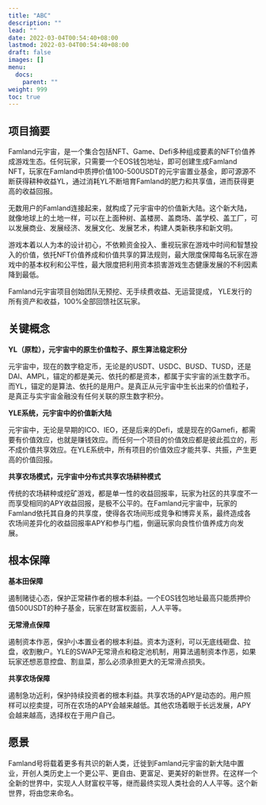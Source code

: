 ```yaml
---
title: "ABC"
description: ""
lead: ""
date: 2022-03-04T00:54:40+08:00
lastmod: 2022-03-04T00:54:40+08:00
draft: false
images: []
menu:
  docs:
    parent: ""
weight: 999
toc: true
---
```






## 项目摘要

Famland元宇宙，是一个集合包括NFT、Game、Defi多种组成要素的NFT价值养成游戏生态。任何玩家，只需要一个EOS钱包地址，即可创建生成Famland NFT，玩家在Famland中质押价值100-500USDT的元宇宙置业基金，即可源源不断获得耕种收益YL，通过消耗YL不断培育Famland的肥力和共享值，进而获得更高的收益回报。

无数用户的Famland连接起来，就构成了元宇宙中的价值新大陆。这个新大陆，就像地球上的土地一样，可以在上面种树、盖楼房、盖商场、盖学校、盖工厂，可以发展商业、发展经济、发展文化、发展艺术，构建人类新秩序和新文明。

游戏本着以人为本的设计初心，不依赖资金投入、重视玩家在游戏中时间和智慧投入的价值，依托NFT价值养成和价值共享的算法规则，最大限度保障每名玩家在游戏中的基本权利和公平性，最大限度把利用资本损害游戏生态健康发展的不利因素降到最低。

Famland元宇宙项目创始团队无预挖、无手续费收益、无运营提成， YLE发行的所有资产和收益，100%全部回馈社区玩家。


## 关键概念

**YL（原粒），元宇宙中的原生价值粒子、原生算法稳定积分**

元宇宙中，现在的数字稳定币，无论是的USDT、USDC、BUSD、TUSD，还是DAI、AMPL，锚定的都是美元、依托的都是资本，都属于实宇宙的派生数字币。而YL，锚定的是算法、依托的是用户。是真正从元宇宙中生长出来的价值粒子，是真正与实宇宙金融没有任何关联的原生数字积分。

**YLE系统，元宇宙中的价值新大陆**

元宇宙中，无论是早期的ICO、IEO，还是后来的Defi，或是现在的Gamefi，都需要有价值效应，也就是赚钱效应。而任何一个项目的价值效应都是彼此孤立的，形不成价值共享效应。在YLE系统中，所有项目的价值效应才能共享、共振，产生更高的价值回报。

**共享农场模式，元宇宙中分布式共享农场耕种模式**

传统的农场耕种或挖矿游戏，都是单一性的收益回报率，玩家为社区的共享度不一而享受相同的APY收益回报，是极不公平的。在Famland元宇宙中，玩家的Famland依托其自身的共享度，使得各农场间形成竞争和博弈关系，最终造成各农场间差异化的收益回报率APY和参与门槛，倒逼玩家向良性价值养成方向发展。


## 根本保障

**基本田保障**

遏制赌徒心态，保护正常耕作者的根本利益。一个EOS钱包地址最高只能质押价值500USDT的种子基金，玩家在财富权面前，人人平等。

**无常滑点保障**

遏制资本作恶，保护小本置业者的根本利益。资本为逐利，可以无底线砸盘、拉盘，收割散户。YLE的SWAP无常滑点和稳定池机制，用算法遏制资本作恶，如果玩家还想恶意控盘、割韭菜，那么必须承担更大的无常滑点损失。

**共享农场保障**

遏制急功近利，保护持续投资者的根本利益。共享农场的APY是动态的。用户照样可以挖卖提，可所在农场的APY会越来越低。其他农场着眼于长远发展，APY会越来越高，选择权在于用户自己。


## 愿景

Famland号将载着更多有共识的新人类，迁徙到Famland元宇宙的新大陆中置业，开创人类历史上一个更公平、更自由、更富足、更美好的新世界。在这样一个全新的世界中，实现人人财富权平等，继而最终实现人类社会的人人平等。这个新世界，将由您来命名。
